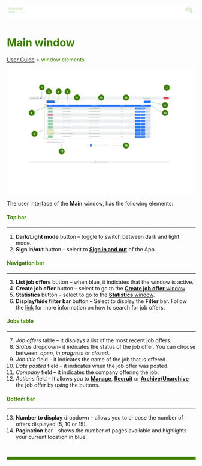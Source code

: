 ![banner](../../attachments/peque.png)

# <span style="color:#3C8000">Main window</span>

<span style="color:#3C8000">[User Guide](../README.md) > window elements</span>

![mainwindow](../../attachments/RAmainwindow5.png)

The user interface of the **Main** window, has the following elements:

#### <span style="color:#3C8000">Top bar</span>

---

1. **Dark/Light mode** button – toggle to switch between dark and light mode.
2. **Sign in/out** button – select to [**Sign in and out**](../How-to/How-to-authenticate.md) of the App.

#### <span style="color:#3C8000">Navigation bar</span>

---

3. **List job offers** button – when blue, it indicates that the window is active.
4. **Create job offer** button – select to go to the [**Create job offer** window](Create-job-offer-window.md).
5. **Statistics** button – select to go to the [**Statistics** window](Statistics-window.md).
6. **Display/hide filter bar** button – Select to display the **Filter** bar. Follow the [link](../How-to/How-to-search-for-job-offers.md) for more information on how to search for job offers.

#### <span style="color:#3C8000">Jobs table</span>

---

7. _Job offers_ table – it displays a list of the most recent job offers.
8. _Status_ dropdown– it indicates the status of the job offer. You can choose between: _open_, _in progress_ or _closed_.
9. _Job title_ field – it indicates the name of the job that is offered.
10. _Date posted_ field – it indicates when the job offer was posted.
11. _Company_ field – it indicates the company offering the job.
12. _Actions_ field – it allows you to [**Manage**](../How-to/How-to-manage-a-job-offer.md), [**Recruit**](../How-to/How-to-recruit-candidates.md) or [**Archive/Unarchive**](../How-to/How-to-archive-and-unarchive-a-job-offer.md) the job offer by using the buttons.

#### <span style="color:#3C8000">Bottom bar</span>

---

13. **Number to display** dropdown – allows you to choose the number of offers displayed (5, 10 or 15).
14. **Pagination** bar - shows the number of pages available and highlights your current location in blue.

<br>
<hr style="height:8px;background-color:#3C8000">
